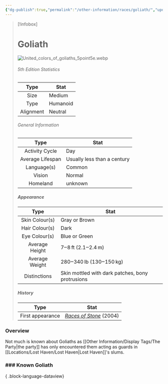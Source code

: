 ```yaml
---
{"dg-publish":true,"permalink":"/other-information/races/goliath/","updated":"2025-08-03T15:01:29.584+01:00"}
---
```



 >[!infobox]
> 
> #  Goliath
> ![United_colors_of_goliaths_5point5e.webp](/img/user/Admin/Attachments/United_colors_of_goliaths_5point5e.webp)
> ###### 5th Edition Statistics
> 
>  Type | Stat |
> :----: | --- |
>  Size | Medium |
>  Type | Humanoid |
>  Alignment | Neutral |
>  
> ###### General Information
> Type | Stat |
>  :----: | --- |
>  Activity Cycle | Day |
>  Average Lifespan | Usually less than a century |
>  Language(s) | Common |
>  Vision | Normal |
>  Homeland | unknown |
>
>##### Appearance
> Type | Stat |
>  :----: | --- |
>  Skin Colour(s) | Gray or Brown |
>  Hair Colour(s) | Dark |
>  Eye Colour(s) | Blue or Green |
>  Average Height | 7‒8 ft (2.1‒2.4 m) |
>  Average Weight | 280‒340 lb (130‒150 kg) |
>  Distinctions | Skin mottled with dark patches, bony protrusions |
>
>##### History
>Type | Stat |
>  :----: | --- |
>  First appearance | _[Races of Stone](https://forgottenrealms.fandom.com/wiki/Races_of_Stone "Races of Stone")_ (2004) |


### Overview
Not much is known about Goliaths as [[Other Information/Display Tags/The Party\|the party]] has only encountered them acting as guards in [[Locations/Lost Haven/Lost Haven\|Lost Haven]]'s slums. 

### ### Known Goliath

{ .block-language-dataview}


